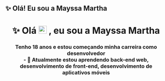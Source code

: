 ## ✨ Olá! Eu sou a Mayssa Martha

<h1 align="center">✨ Olá <img src="https://raw.githubusercontent.com/iampavangandhi/iampavangandhi/master/gifs/Hi.gif" width="25px"> , eu sou a Mayssa Martha</h1>
<h3  align = "center"> Tenho 18 anos e estou começando minha carreira como desenvolvedor </ h3 >
<br>
- 🌱 Atualmente estou aprendendo back-end web, desenvolvimento de front-end, desenvolvimento de aplicativos móveis
